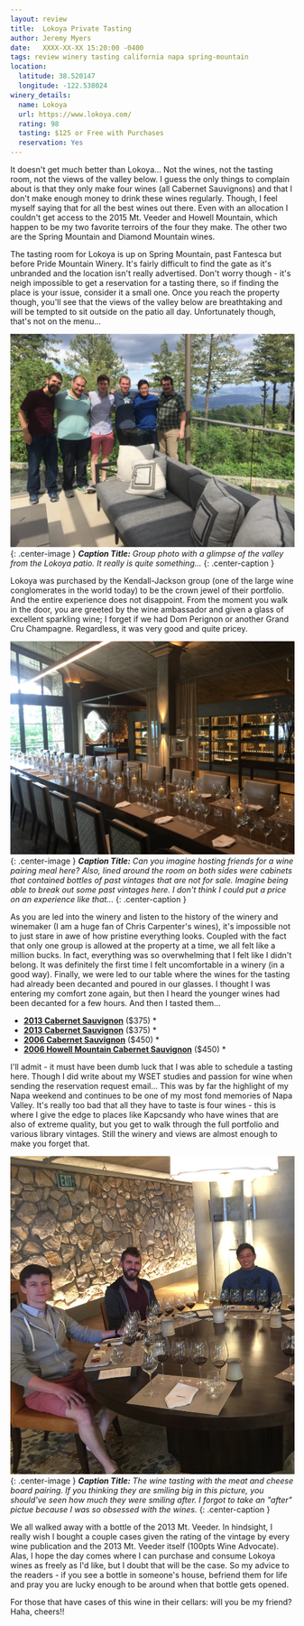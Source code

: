 ```yaml
---
layout: review
title:  Lokoya Private Tasting
author: Jeremy Myers
date:   XXXX-XX-XX 15:20:00 -0400
tags: review winery tasting california napa spring-mountain
location:
  latitude: 38.520147 
  longitude: -122.538024
winery_details:
  name: Lokoya
  url: https://www.lokoya.com/
  rating: 98
  tasting: $125 or Free with Purchases
  reservation: Yes
---
```

It doesn't get much better than Lokoya...  Not the wines, not the tasting room, not the views of the valley below.  I guess the only things to complain about is that they only make four wines (all Cabernet Sauvignons) and that I don't make enough money to drink these wines regularly.  Though, I feel myself saying that for all the best wines out there.  Even with an allocation I couldn't get access to the 2015 Mt. Veeder and Howell Mountain, which happen to be my two favorite terroirs of the four they make.  The other two are the Spring Mountain and Diamond Mountain wines.

The tasting room for Lokoya is up on Spring Mountain, past Fantesca but before Pride Mountain Winery.  It's fairly difficult to find the gate as it's unbranded and the location isn't really advertised.  Don't worry though - it's neigh impossible to get a reservation for a tasting there, so if finding the place is your issue, consider it a small one.  Once you reach the property though, you'll see that the views of the valley below are breathtaking and will be tempted to sit outside on the patio all day.  Unfortunately though, that's not on the menu...

![](/assets/lokoya/1.jpg "token group photo"){: .center-image }
***Caption Title:*** *Group photo with a glimpse of the valley from the Lokoya patio.  It really is quite something...*
{: .center-caption }

Lokoya was purchased by the Kendall-Jackson group (one of the large wine conglomerates in the world today) to be the crown jewel of their portfolio.  And the entire experience does not disappoint.  From the moment you walk in the door, you are greeted by the wine ambassador and given a glass of excellent sparkling wine; I forget if we had Dom Perignon or another Grand Cru Champagne.  Regardless, it was very good and quite pricey.  

![](/assets/lokoya/2.jpg "just amazing"){: .center-image }
***Caption Title:*** *Can you imagine hosting friends for a wine pairing meal here?  Also, lined around the room on both sides were cabinets that contained bottles of past vintages that are not for sale.  Imagine being able to break out some past vintages here.  I don't think I could put a price on an experience like that...*
{: .center-caption }

As you are led into the winery and listen to the history of the winery and winemaker (I am a huge fan of Chris Carpenter's wines), it's impossible not to just stare in awe of how pristine everything looks.  Coupled with the fact that only one group is allowed at the property at a time, we all felt like a million bucks.  In fact, everything was so overwhelming that I felt like I didn't belong.  It was definitely the first time I felt uncomfortable in a winery (in a good way).  Finally, we were led to our table where the wines for the tasting had already been decanted and poured in our glasses.  I thought I was entering my comfort zone again, but then I heard the younger wines had been decanted for a few hours.  And then I tasted them...

* [**2013 Cabernet Sauvignon**]() ($375)
  * 
* [**2013 Cabernet Sauvignon**]() ($375)
  *
* [**2006 Cabernet Sauvignon**]() ($450)
  *
* [**2006 Howell Mountain Cabernet Sauvignon**]() ($450)
  *

I'll admit - it must have been dumb luck that I was able to schedule a tasting here.  Though I did write about my WSET studies and passion for wine when sending the reservation request email...  This was by far the highlight of my Napa weekend and continues to be one of my most fond memories of Napa Valley.  It's really too bad that all they have to taste is four wines - this is where I give the edge to places like Kapcsandy who have wines that are also of extreme quality, but you get to walk through the full portfolio and various library vintages.  Still the winery and views are almost enough to make you forget that.  

![](/assets/lokoya/3.jpg "missing half the group"){: .center-image }
***Caption Title:*** *The wine tasting with the meat and cheese board pairing.  If you thinking they are smiling big in this picture, you should've seen how much they were smiling after.  I forgot to take an "after" pictue because I was so obsessed with the wines.*
{: .center-caption }

We all walked away with a bottle of the 2013 Mt. Veeder.  In hindsight, I really wish I bought a couple cases given the rating of the vintage by every wine publication and the 2013 Mt. Veeder itself (100pts Wine Advocate).  Alas, I hope the day comes where I can purchase and consume Lokoya wines as freely as I'd like, but I doubt that will be the case.  So my advice to the readers - if you see a bottle in someone's house, befriend them for life and pray you are lucky enough to be around when that bottle gets opened.

For those that have cases of this wine in their cellars: will you be my friend?  Haha, cheers!!
